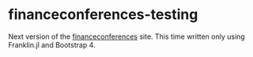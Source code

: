 # financeconferences-testing

Next version of the [financeconferences](https://tbeason.com/financeconferences) site. This time written only using Franklin.jl and Bootstrap 4.
